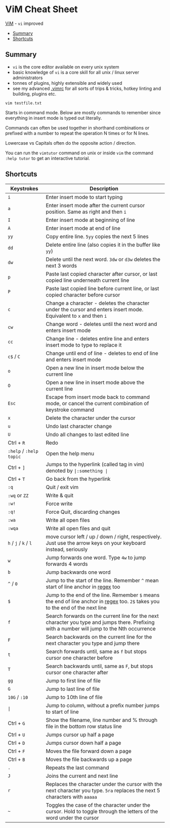 # ViM Cheat Sheet

[ViM](https://www.vim.org/) - `vi` improved

<!-- INDEX_START -->
- [Summary](#summary)
- [Shortcuts](#shortcuts)
<!-- INDEX_END -->

## Summary

- `vi` is the core editor available on every unix system
- basic knowledge of `vi` is a core skill for all unix / linux server administrators
- tonnes of plugins, highly extensible and widely used
- see my advanced [.vimrc](https://github.com/HariSekhon/DevOps-Bash-tools/blob/master/configs/.vimrc) for all
  sorts of trips & tricks, hotkey linting and building, plugins etc.

```shell
vim testfile.txt
```

Starts in command mode. Below are mostly commands to remember since everything in insert mode is typed out literally.

Commands can often be used together in shorthand combinations or prefixed with a number to repeat the operation
N times or for N lines.

Lowercase vs Capitals often do the opposite action / direction.

You can run the `vimtutor` command on unix or inside `vim` the command `:help tutor` to get an interactive tutorial.

## Shortcuts

| Keystrokes               | Description                                                                                                                                  |
|--------------------------|----------------------------------------------------------------------------------------------------------------------------------------------|
| `i`                      | Enter insert mode to start typing                                                                                                            |
| `a`                      | Enter insert mode after the current cursor position. Same as right and then `i`                                                              |
| `I`                      | Enter insert mode at beginning of line                                                                                                       |
| `A`                      | Enter insert mode at end of line                                                                                                             |
| `yy`                     | Copy entire line. `5yy` copies the next 5 lines                                                                                              |
| `dd`                     | Delete entire line (also copies it in the buffer like `yy`)                                                                                  |
| `dw`                     | Delete until the next word. `3dw` or `d3w` deletes the next 3 words                                                                          |
| `p`                      | Paste last copied character after cursor, or last copied line underneath current line                                                        |
| `P`                      | Paste last copied line before current line, or last copied character before cursor                                                           |
| `c`                      | Change a character - deletes the character under the cursor and enters insert mode. Equivalent to `x` and then `i`                           |
| `cw`                     | Change word - deletes until the next word and enters insert mode                                                                             |
| `cc`                     | Change line - deletes entire line and enters insert mode to type to replace it                                                               |
| `c$` / `C`               | Change until end of line - deletes to end of line and enters insert mode                                                                     |
| `o`                      | Open a new line in insert mode below the current line                                                                                        |
| `O`                      | Open a new line in insert mode above the current line                                                                                        |
| `Esc`                    | Escape from insert mode back to command mode, or cancel the current combination of keystroke command                                         |
| `x`                      | Delete the character under the cursor                                                                                                        |
| `u`                      | Undo last character change                                                                                                                   |
| `U`                      | Undo all changes to last edited line                                                                                                         |
| Ctrl + `R`               | Redo                                                                                                                                         |
| `:help`  / `:help topic` | Open the help menu                                                                                                                           |
| Ctrl + `]`               | Jumps to the hyperlink (called tag in vim) denoted by `\|:something \|`                                                                      |
| Ctrl + `T`               | Go back from the hyperlink                                                                                                                   |
| `:q`                     | Quit / exit vim                                                                                                                              |
| `:wq` or `ZZ`            | Write & quit                                                                                                                                 |
| `:w!`                    | Force write                                                                                                                                  |
| `:q!`                    | Force Quit, discarding changes                                                                                                               |
| `:wa`                    | Write all open files                                                                                                                         |
| `:wqa`                   | Write all open files and quit                                                                                                                |
| `h` / `j` / `k` / `l`    | move cursor left / up / down / right, respectively. Just use the arrow keys on your keyboard instead, seriously                              |
| `w`                      | Jump forwards one word. Type `4w` to jump forwards 4 words                                                                                   |
| `b`                      | Jump backwards one word                                                                                                                      |
| `^` / `0`                | Jump to the start of the line. Remember `^` mean start of line anchor in [regex](regex.md) too                                               |
| `$`                      | Jump to the end of the line. Remember `$` means the end of line anchor in [regex](regex.md) too. `2$` takes you to the end of the next line  |
| `f`                      | Search forwards on the current line for the next character you type and jumps there. Prefixing with a number will jump to the Nth occurrence |
| `F`                      | Search backwards on the current line for the next character you type and jump there                                                          |
| `t`                      | Search forwards until, same as `f` but stops cursor one character before                                                                     |
| `T`                      | Search backwards until, same as `F`, but stops cursor one character after                                                                    |
| `gg`                     | Jump to first line of file                                                                                                                   |
| `G`                      | Jump to last line of file                                                                                                                    |
| `10G` / `:10`            | Jump to 10th line of file                                                                                                                    |
| `\|`                     | Jump to column, without a prefix number jumps to start of line                                                                               |
| Ctrl + `G`               | Show the filename, line number and % through file in the bottom row status line                                                              |
| Ctrl + `U`               | Jumps cursor up half a page                                                                                                                  |
| Ctrl + `D`               | Jumps cursor down half a page                                                                                                                |
| Ctrl + `F`               | Moves the file forward down a page                                                                                                           |
| Ctrl + `B`               | Moves the file backwards up a page                                                                                                           |
| `.`                      | Repeats the last command                                                                                                                     |
| `J`                      | Joins the current and next line                                                                                                              |
| `r`                      | Replaces the character under the cursor with the next character you type. `5ra` replaces the next 5 characters with `aaaaa`                  |
| `~`                      | Toggles the case of the character under the cursor. Hold to toggle through the letters of the word under the cursor                          |
